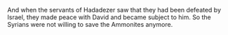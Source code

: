 And when the servants of Hadadezer saw that they had been defeated by Israel, they made peace with David and became subject to him. So the Syrians were not willing to save the Ammonites anymore.
